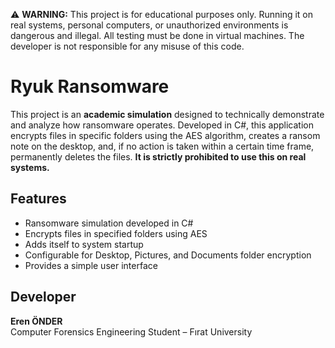 ⚠️ **WARNING:** This project is for educational purposes only. Running it on real systems, personal computers, or unauthorized environments is dangerous and illegal. All testing must be done in virtual machines. The developer is not responsible for any misuse of this code.

# Ryuk Ransomware
This project is an **academic simulation** designed to technically demonstrate and analyze how ransomware operates. Developed in C#, this application encrypts files in specific folders using the AES algorithm, creates a ransom note on the desktop, and, if no action is taken within a certain time frame, permanently deletes the files. **It is strictly prohibited to use this on real systems.**

## Features

- Ransomware simulation developed in C#
- Encrypts files in specified folders using AES
- Adds itself to system startup
- Configurable for Desktop, Pictures, and Documents folder encryption
- Provides a simple user interface

## Developer

**Eren ÖNDER**  
Computer Forensics Engineering Student – Fırat University
